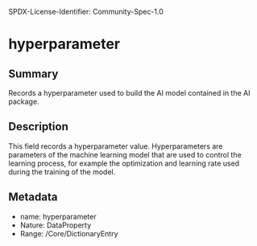 SPDX-License-Identifier: Community-Spec-1.0

# hyperparameter

## Summary

Records a hyperparameter used to build the AI model contained in the AI package.

## Description

This field records a hyperparameter value.
Hyperparameters are parameters of the machine learning model that are used to control the learning process,
for example the optimization and learning rate used during the training of the model.

## Metadata

- name: hyperparameter
- Nature: DataProperty
- Range: /Core/DictionaryEntry
